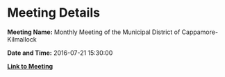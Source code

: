 # Meeting Details

**Meeting Name:** Monthly Meeting of the Municipal District of Cappamore-Kilmallock

**Date and Time:** 2016-07-21 15:30:00

**[Link to Meeting](https://www.limerick.ie/council/whats-on/monthly-meeting-municipal-district-cappamore-kilmallock-29)**
